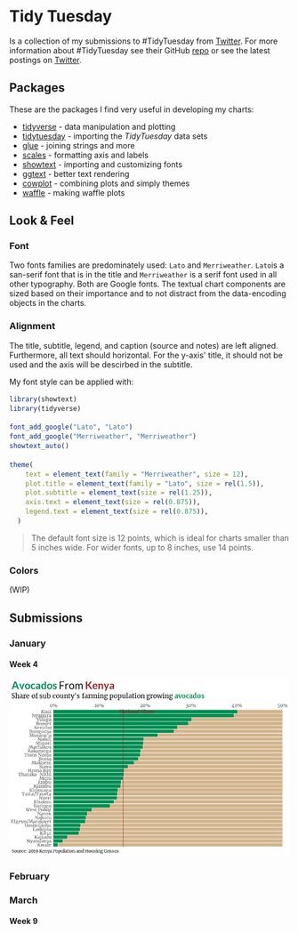 # Tidy Tuesday

<!-- badges: start -->

<!-- badges: end -->

Is a collection of my submissions to #TidyTuesday from [Twitter](https://twitter.com/adriaaaaaaan). For more information about #TidyTuesday see their GitHub [repo](https://github.com/rfordatascience/tidytuesday) or see the latest postings on [Twitter](https://twitter.com/search?q=%23TidyTuesday&f=live).

## Packages

These are the packages I find very useful in developing my charts:

* [tidyverse](https://tidyverse.tidyverse.org/) - data manipulation and plotting
* [tidytuesday](https://thebioengineer.github.io/tidytuesdayR/) - importing the *TidyTuesday* data sets
* [glue](https://glue.tidyverse.org/) - joining strings and more
* [scales](https://scales.r-lib.org/) - formatting axis and labels
* [showtext](http://cran.r-project.org/web/packages/showtext/index.html) - importing and customizing fonts
* [ggtext](https://wilkelab.org/gridtext/) - better text rendering
* [cowplot](https://wilkelab.org/cowplot/index.html) - combining plots and simply themes
* [waffle](https://github.com/hrbrmstr/waffle) - making waffle plots

## Look & Feel

### Font

Two fonts families are predominately used: `Lato` and `Merriweather`. `Lato`is a san-serif font that is in the title and `Merriweather` is a serif font used in all other typography. Both are Google fonts. The textual chart components are sized based on their importance and to not distract from the data-encoding objects in the charts.

### Alignment

The title, subtitle, legend, and caption (source and notes) are left aligned. Furthermore, all text should horizontal. For the y-axis' title, it should not be used and the axis will be descirbed in the subtitle.

My font style can be applied with:
```r
library(showtext)
library(tidyverse)

font_add_google("Lato", "Lato")
font_add_google("Merriweather", "Merriweather")
showtext_auto()

theme(
    text = element_text(family = "Merriweather", size = 12),
    plot.title = element_text(family = "Lato", size = rel(1.5)),
    plot.subtitle = element_text(size = rel(1.25)),
    axis.text = element_text(size = rel(0.875)),
    legend.text = element_text(size = rel(0.875)),
  )
```  

> The default font size is 12 points, which is ideal for charts smaller than 5 inches wide. For wider fonts, up to 8 inches, use 14 points.

### Colors

(WIP)

## Submissions

### January

#### Week 4

![Avocados From Kenya](/plots/2021-04.png)

### February

### March

#### Week 9
